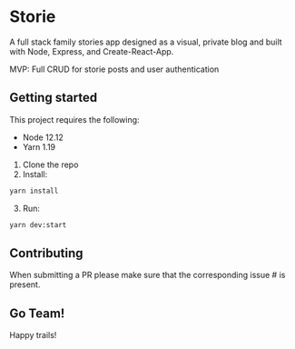 # Storie
A full stack family stories app designed as a visual, private blog and built with Node, Express, and Create-React-App.

MVP: Full CRUD for storie posts and user authentication

## Getting started
This project requires the following:

* Node 12.12
* Yarn 1.19

1. Clone the repo
2. Install:
```bash
yarn install
```
3. Run: 
```bash
yarn dev:start
```

## Contributing
When submitting a PR please make sure that the corresponding issue # is present.

## Go Team!
Happy trails!